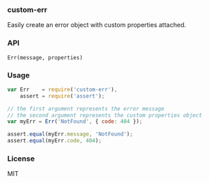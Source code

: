 ### custom-err

Easily create an error object with custom properties attached.

### API

`Err(message, properties)`

### Usage

```js
var Err    = require('custom-err'),
    assert = require('assert');

// the first argument represents the error message
// the second argument represents the custom properties object
var myErr = Err('NotFound', { code: 404 });

assert.equal(myErr.message, 'NotFound');
assert.equal(myErr.code, 404);
```

### License

MIT
